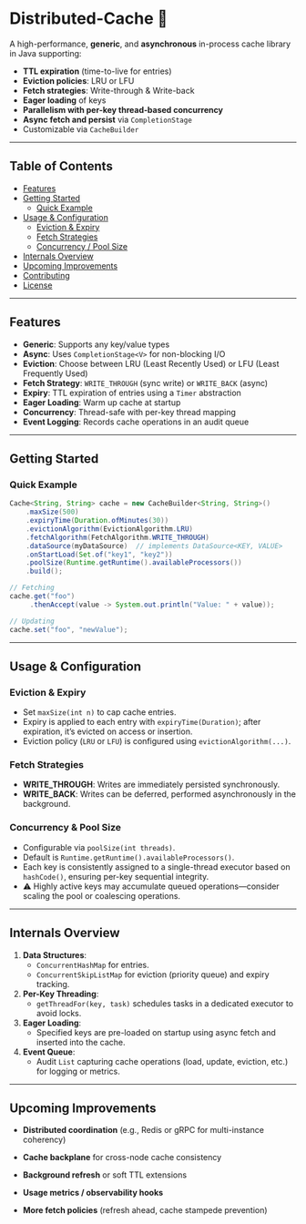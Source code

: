 # Distributed-Cache 📔️

A high-performance, **generic**, and **asynchronous** in-process cache library in Java supporting:

- **TTL expiration** (time-to-live for entries)
- **Eviction policies**: LRU or LFU
- **Fetch strategies**: Write-through & Write-back
- **Eager loading** of keys
- **Parallelism with per-key thread‑based concurrency**
- **Async fetch and persist** via `CompletionStage`
- Customizable via `CacheBuilder`

---

## Table of Contents

- [Features](#features)
- [Getting Started](#getting-started)
    - [Quick Example](#quick-example)
- [Usage & Configuration](#usage--configuration)
    - [Eviction & Expiry](#eviction--expiry)
    - [Fetch Strategies](#fetch-strategies)
    - [Concurrency / Pool Size](#concurrency--pool-size)
- [Internals Overview](#internals-overview)
- [Upcoming Improvements](#upcoming-improvements)
- [Contributing](#contributing)
- [License](#license)

---

## Features

- **Generic**: Supports any key/value types
- **Async**: Uses `CompletionStage<V>` for non-blocking I/O
- **Eviction**: Choose between LRU (Least Recently Used) or LFU (Least Frequently Used)
- **Fetch Strategy**: `WRITE_THROUGH` (sync write) or `WRITE_BACK` (async)
- **Expiry**: TTL expiration of entries using a `Timer` abstraction
- **Eager Loading**: Warm up cache at startup
- **Concurrency**: Thread-safe with per-key thread mapping
- **Event Logging**: Records cache operations in an audit queue

---

## Getting Started

### Quick Example

```java
Cache<String, String> cache = new CacheBuilder<String, String>()
    .maxSize(500)
    .expiryTime(Duration.ofMinutes(30))
    .evictionAlgorithm(EvictionAlgorithm.LRU)
    .fetchAlgorithm(FetchAlgorithm.WRITE_THROUGH)
    .dataSource(myDataSource)  // implements DataSource<KEY, VALUE>
    .onStartLoad(Set.of("key1", "key2"))
    .poolSize(Runtime.getRuntime().availableProcessors())
    .build();

// Fetching
cache.get("foo")
     .thenAccept(value -> System.out.println("Value: " + value));

// Updating
cache.set("foo", "newValue");
```

---

## Usage & Configuration

### Eviction & Expiry

- Set `maxSize(int n)` to cap cache entries.
- Expiry is applied to each entry with `expiryTime(Duration)`; after expiration, it’s evicted on access or insertion.
- Eviction policy (`LRU` or `LFU`) is configured using `evictionAlgorithm(...)`.

### Fetch Strategies

- **WRITE_THROUGH**: Writes are immediately persisted synchronously.
- **WRITE_BACK**: Writes can be deferred, performed asynchronously in the background.

### Concurrency & Pool Size

- Configurable via `poolSize(int threads)`.
- Default is `Runtime.getRuntime().availableProcessors()`.
- Each key is consistently assigned to a single-thread executor based on `hashCode()`, ensuring per-key sequential integrity.
- ⚠️ Highly active keys may accumulate queued operations—consider scaling the pool or coalescing operations.

---

## Internals Overview

1. **Data Structures**:
    - `ConcurrentHashMap` for entries.
    - `ConcurrentSkipListMap` for eviction (priority queue) and expiry tracking.
2. **Per-Key Threading**:
    - `getThreadFor(key, task)` schedules tasks in a dedicated executor to avoid locks.
3. **Eager Loading**:
    - Specified keys are pre-loaded on startup using async fetch and inserted into the cache.
4. **Event Queue**:
    - Audit `List` capturing cache operations (load, update, eviction, etc.) for logging or metrics.

---

## Upcoming Improvements


- **Distributed coordination** (e.g., Redis or gRPC for multi-instance coherency)

- **Cache backplane** for cross-node cache consistency

- **Background refresh** or soft TTL extensions

- **Usage metrics / observability hooks**

- **More fetch policies** (refresh ahead, cache stampede prevention)
